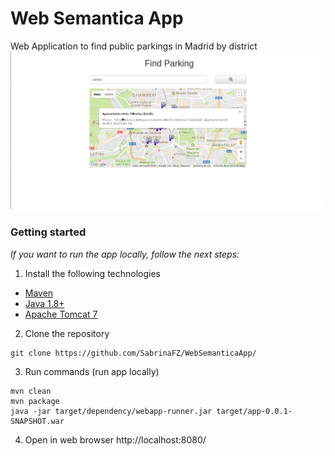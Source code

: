 # Web Semantica App
Web Application to find public parkings in Madrid by district
![alt text](https://github.com/SabrinaFZ/WebSemanticaApp/blob/master/App.png)


### Getting started
_If you want to run the app locally, follow the next steps:_

1. Install the following technologies
- [Maven](https://maven.apache.org/download.cgi)
- [Java 1.8+](https://www.java.com/es/download/)
- [Apache Tomcat 7](http://tomcat.apache.org/)

2. Clone the repository
``` 
git clone https://github.com/SabrinaFZ/WebSemanticaApp/
```

3. Run commands (run app locally)
```
mvn clean
mvn package
java -jar target/dependency/webapp-runner.jar target/app-0.0.1-SNAPSHOT.war
```

4. Open in web browser http://localhost:8080/
